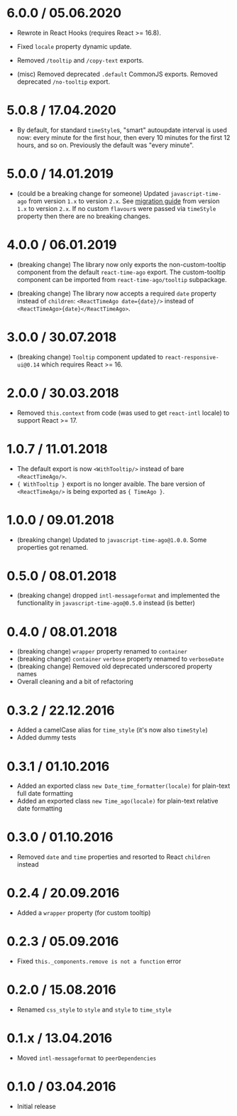 <!-- "Smart" autoupdate intervals should be moved to `javascript-time-ago`'s grading scale. -->

6.0.0 / 05.06.2020
===================

* Rewrote in React Hooks (requires React >= 16.8).

* Fixed `locale` property dynamic update.

* Removed `/tooltip` and `/copy-text` exports.

* (misc) Removed deprecated `.default` CommonJS exports. Removed deprecated `/no-tooltip` export.

5.0.8 / 17.04.2020
===================

* By default, for standard `timeStyle`s, "smart" autoupdate interval is used now: every minute for the first hour, then every 10 minutes for the first 12 hours, and so on. Previously the default was "every minute".

5.0.0 / 14.01.2019
===================

  * (could be a breaking change for someone) Updated `javascript-time-ago` from version `1.x` to version `2.x`. See [migration guide](https://github.com/catamphetamine/javascript-time-ago/blob/master/MIGRATION.md) from version `1.x` to version `2.x`. If no custom `flavour`s were passed via `timeStyle` property then there are no breaking changes.

4.0.0 / 06.01.2019
===================

  * (breaking change) The library now only exports the non-custom-tooltip component from the default `react-time-ago` export. The custom-tooltip component can be imported from `react-time-ago/tooltip` subpackage.

  * (breaking change) The library now accepts a required `date` property instead of `children`: `<ReactTimeAgo date={date}/>` instead of `<ReactTimeAgo>{date}</ReactTimeAgo>`.

3.0.0 / 30.07.2018
===================

  * (breaking change) `Tooltip` component updated to `react-responsive-ui@0.14` which requires React >= 16.

2.0.0 / 30.03.2018
===================

  * Removed `this.context` from code (was used to get `react-intl` locale) to support React >= 17.
  <!-- * (breaking change) Removed `babel-runtime` dependency: now requires ES6 polyfill for `Set`. E.g. use `babel-polyfill` or `core-js/fn/set`. -->

1.0.7 / 11.01.2018
===================

  * The default export is now `<WithTooltip/>` instead of bare `<ReactTimeAgo/>`.
  * `{ WithTooltip }` export is no longer avaible. The bare version of `<ReactTimeAgo/>` is being exported as `{ TimeAgo }`.

1.0.0 / 09.01.2018
===================

  * (breaking change) Updated to `javascript-time-ago@1.0.0`. Some properties got renamed.

0.5.0 / 08.01.2018
===================

  * (breaking change) dropped `intl-messageformat` and implemented the functionality in `javascript-time-ago@0.5.0` instead (is better)

0.4.0 / 08.01.2018
===================

  * (breaking change) `wrapper` property renamed to `container`
  * (breaking change) `container` `verbose` property renamed to `verboseDate`
  * (breaking change) Removed old deprecated underscored property names
  * Overall cleaning and a bit of refactoring

0.3.2 / 22.12.2016
===================

  * Added a camelCase alias for `time_style` (it's now also `timeStyle`)
  * Added dummy tests

0.3.1 / 01.10.2016
===================

  * Added an exported class `new Date_time_formatter(locale)` for plain-text full date formatting
  * Added an exported class `new Time_ago(locale)` for plain-text relative date formatting

0.3.0 / 01.10.2016
===================

  * Removed `date` and `time` properties and resorted to React `children` instead

0.2.4 / 20.09.2016
===================

  * Added a `wrapper` property (for custom tooltip)

0.2.3 / 05.09.2016
===================

  * Fixed `this._components.remove is not a function` error

0.2.0 / 15.08.2016
===================

  * Renamed `css_style` to `style` and `style` to `time_style`

0.1.x / 13.04.2016
===================

  * Moved `intl-messageformat` to `peerDependencies`

0.1.0 / 03.04.2016
===================

  * Initial release
